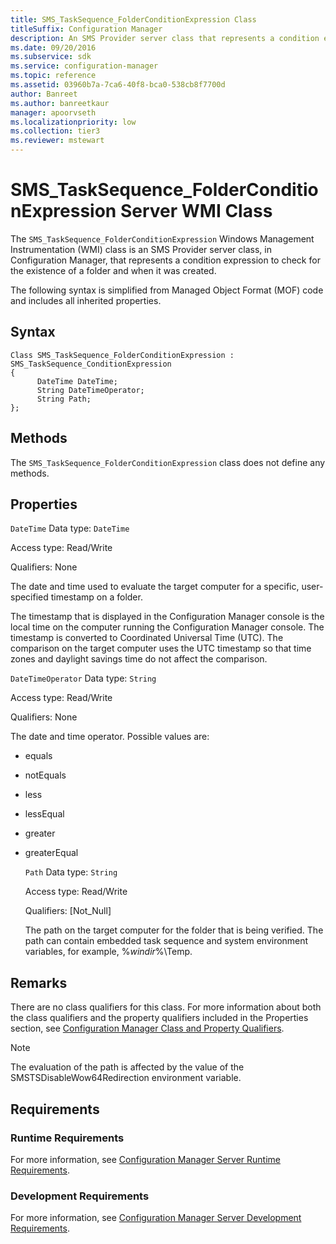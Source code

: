 ```yaml
---
title: SMS_TaskSequence_FolderConditionExpression Class
titleSuffix: Configuration Manager
description: An SMS Provider server class that represents a condition expression to check for the existence of a folder and when it was created.
ms.date: 09/20/2016
ms.subservice: sdk
ms.service: configuration-manager
ms.topic: reference
ms.assetid: 03960b7a-7ca6-40f8-bca0-538cb8f7700d
author: Banreet
ms.author: banreetkaur
manager: apoorvseth
ms.localizationpriority: low
ms.collection: tier3
ms.reviewer: mstewart
---
```

# SMS_TaskSequence_FolderConditionExpression Server WMI Class
The `SMS_TaskSequence_FolderConditionExpression` Windows Management Instrumentation (WMI) class is an SMS Provider server class, in Configuration Manager, that represents a condition expression to check for the existence of a folder and when it was created.

 The following syntax is simplified from Managed Object Format (MOF) code and includes all inherited properties.

## Syntax

```
Class SMS_TaskSequence_FolderConditionExpression : SMS_TaskSequence_ConditionExpression
{
      DateTime DateTime;
      String DateTimeOperator;
      String Path;
};
```

## Methods
 The `SMS_TaskSequence_FolderConditionExpression` class does not define any methods.

## Properties
 `DateTime`
 Data type: `DateTime`

 Access type: Read/Write

 Qualifiers: None

 The date and time used to evaluate the target computer for a specific, user-specified timestamp on a folder.

 The timestamp that is displayed in the Configuration Manager console is the local time on the computer running the Configuration Manager console. The timestamp is converted to Coordinated Universal Time (UTC). The comparison on the target computer uses the UTC timestamp so that time zones and daylight savings time do not affect the comparison.

 `DateTimeOperator`
 Data type: `String`

 Access type: Read/Write

 Qualifiers: None

 The date and time operator. Possible values are:

- equals

- notEquals

- less

- lessEqual

- greater

- greaterEqual

  `Path`
  Data type: `String`

  Access type: Read/Write

  Qualifiers: [Not_Null]

  The path on the target computer for the folder that is being verified. The path can contain embedded task sequence and system environment variables, for example, %*windir*%\Temp.

## Remarks
 There are no class qualifiers for this class. For more information about both the class qualifiers and the property qualifiers included in the Properties section, see [Configuration Manager Class and Property Qualifiers](../../../develop/reference/misc/class-and-property-qualifiers.md).

> [!NOTE]
>  The evaluation of the path is affected by the value of the SMSTSDisableWow64Redirection environment variable.

## Requirements

### Runtime Requirements
 For more information, see [Configuration Manager Server Runtime Requirements](../../../develop/core/reqs/server-runtime-requirements.md).

### Development Requirements
 For more information, see [Configuration Manager Server Development Requirements](../../../develop/core/reqs/server-development-requirements.md).
